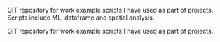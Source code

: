GIT repository for work example scripts I have used as part of projects. Scripts include ML, dataframe and spatial analysis. 

GIT repository for work example scripts I have used as part of projects.
